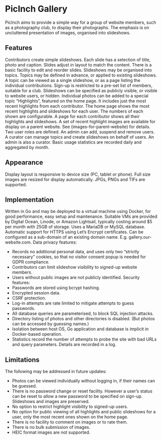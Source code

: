 # PicInch Gallery
PicInch aims to provide a simple way for a group of website members, such as a photography club, to display their photographs. The emphasis is on uncluttered presentation of images, organised into slideshows.
## Features
Contributors create simple slideshows. Each slide has a selection of title, photo and caption. Slides adjust in layout to match the content. There is a basic facility to edit and reorder slides.
Slideshows may be organised into topics. Topics may be defined in advance, or applied to existing slideshows. A topic can be viewed as a single slideshow, or as a page listing the individual contributions.
Sign-up is restricted to a pre-set list of members, suitable for a club. 
Slideshows can be specified as publicly visible, or visible to website users, or hidden.
Individual photos can be added to a special topic “Highlights”, featured on the home page. It includes just the most recent highlights from each contributor.
The home page shows the most recent highlights and slideshows for each user. The numbers of each shown are configurable. A page for each contributor shows all their highlights and slideshows.
A set of recent highlight images are available for display on a parent website. See (images-for-parent-website) for details.
Two user roles are defined. An admin can add, suspend and remove users. A curator can manage topics and create slideshows on behalf of users. An admin is also a curator.
Basic usage statistics are recorded daily and aggregated by month.
## Appearance
Display layout is responsive to device size (PC, tablet or phone).
Full size images are resized for display automatically. JPGs, PNGs and TIFs are supported.
## Implementation
Written in Go and may be deployed to a virtual machine using Docker, for good performance, easy setup and maintenance. Suitable VMs are provided by Digital Ocean, Linode, or Amazon Lightsail, typically costing around $5 per month with 25GB of storage.
Uses a MariaDB or MySQL database.
Automatic support for HTTPS using Let’s Encrypt certificates. Can be configured as a sub-domain of an existing domain name. E.g. gallery.our-website.com.
Data privacy features:
- Records no additional personal data, and uses only two “strictly necessary” cookies, so that no visitor consent popup is needed for GDPR compliance.
- Contributors can limit slideshow visibility to signed-up website members.
- Users without public images are not publicly identified.
Security features:
- Passwords are stored using bcrypt hashing.
- Encrypted session data.
- CSRF protection.
- Log-in attempts are rate limited to mitigate attempts to guess passwords.
- All database queries are parameterised, to block SQL injection attacks.
- Directory listing of photos and other directories is disabled. (But photos can be accessed by guessing names.)
- Isolation between host OS, Go application and database is implicit in Docker-based operation.
- Statistics record the number of attempts to probe the site with bad URLs and query parameters. Details are recorded in a log.
## Limitations
The following may be addressed in future updates:
- Photos can be viewed individually without logging in, if their names can be guessed.
 - There is no password change or reset facility. However a user’s status can be reset to allow a new password to be specified on sign-up. Slideshows and images are preserved.
- No option to restrict highlight visibility to signed-up users.
- No option for public viewing of all highlights and public slideshows for a user, only the most recent ones shown on the home page.
- There is no facility to comment on images or to rate them.
- There is no bulk submission of images.
- HEIC format images are not supported.